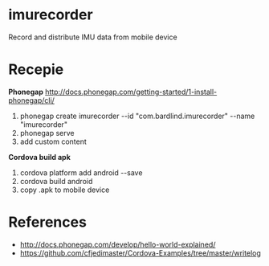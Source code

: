 # imurecorder
Record and distribute IMU data from mobile device


# Recepie

__Phonegap__
http://docs.phonegap.com/getting-started/1-install-phonegap/cli/

1. phonegap create imurecorder  --id "com.bardlind.imurecorder" --name "imurecorder"
1. phonegap serve
1. add custom content 


__Cordova build apk__

1. cordova platform add android --save
1. cordova build android
1. copy .apk to mobile device

# References

* http://docs.phonegap.com/develop/hello-world-explained/
* https://github.com/cfjedimaster/Cordova-Examples/tree/master/writelog



